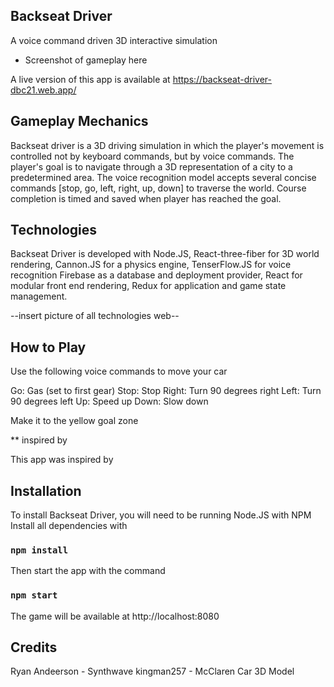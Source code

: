 ## Backseat Driver

A voice command driven 3D interactive simulation

- Screenshot of gameplay here

A live version of this app is available at https://backseat-driver-dbc21.web.app/

## Gameplay Mechanics

Backseat driver is a 3D driving simulation in which the player's movement is controlled
not by keyboard commands, but by voice commands. The player's goal is to navigate through a
3D representation of a city to a predetermined area. The voice recognition model accepts 
several concise commands [stop, go, left, right, up, down] to traverse the world. Course completion 
is timed and saved when player has reached the goal.

## Technologies

Backseat Driver is developed with Node.JS, React-three-fiber for 3D world rendering, Cannon.JS for a physics engine, TenserFlow.JS for voice recognition
Firebase as a database and deployment provider, React for modular front end rendering, Redux for application and game state management.

--insert picture of all technologies web--

## How to Play

Use the following voice commands to move your car

Go: Gas (set to first gear)
Stop: Stop
Right: Turn 90 degrees right
Left: Turn 90 degrees left
Up: Speed up
Down: Slow down

Make it to the yellow goal zone

** inspired by

This app was inspired by 


## Installation

To install Backseat Driver, you will need to be running Node.JS with NPM
Install all dependencies with

### `npm install`

Then start the app with the command

### `npm start`

The game will be available at http://localhost:8080

## Credits

Ryan Andeerson - Synthwave
kingman257 - McClaren Car 3D Model

